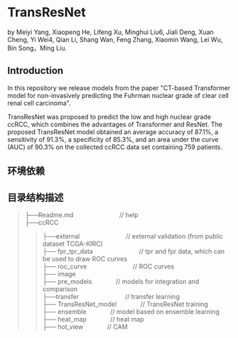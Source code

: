 # TransResNet

by Meiyi Yang, Xiaopeng He, Lifeng Xu, Minghui Liu6, Jiali Deng, Xuan Cheng, Yi Wei4, Qian Li, Shang Wan, Feng Zhang, Xiaomin Wang, Lei Wu, Bin Song，Ming Liu.

## Introduction
In this repository we release models from the paper "CT-based Transformer model for non-invasively predicting the Fuhrman nuclear grade of clear cell renal cell carcinoma".

TransResNet was proposed to predict the low and high nuclear grade ccRCC, which combines the advantages of Transformer and ResNet. The proposed TransResNet model obtained an average accuracy of 87.1%, a sensitivity of 91.3%, a specificity of 85.3%, and an area under the curve (AUC) of 90.3% on the collected ccRCC data set containing 759 patients.

## 环境依赖


## 目录结构描述
> ├──Readme.md        &emsp;&emsp; &emsp; &emsp;&emsp; &emsp;        // help  <br>
> ├──ccRCC              <br>  
> > ├──external       &emsp;&emsp; &emsp; &emsp;&emsp; &emsp;         // external validation (from public dataset TCGA-KIRC)  <br>
> > ├── fpr_tpr_data     &emsp;&emsp; &emsp; &emsp;&emsp; &emsp;           // tpr and fpr data, which can be used to draw ROC curves  <br>
> > ├── roc_curve      &emsp;&emsp; &emsp; &emsp;&emsp; &emsp;         //  ROC curves  <br>
> > ├── image <br>
> > ├── pre_models  &emsp;&emsp; &emsp;         // models for integration and comparison  <br>
> > ├──transfer  &emsp;&emsp; &emsp; &emsp;&emsp; &emsp;              // transfer learning  <br>
> > ├── TransResNet_model  &emsp;&emsp; &emsp;   // TransResNet training  <br>
> > ├── ensemble  &emsp;&emsp; &emsp;   // model based on ensemble learning  <br>
> > ├── heat_map  &emsp;&emsp; &emsp;   // heat map  <br>
> > ├── hot_view  &emsp;&emsp; &emsp;   // CAM <br>


